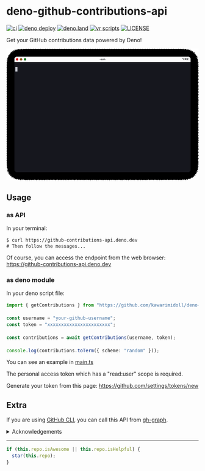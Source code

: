 # deno-github-contributions-api

[![ci](https://github.com/kawarimidoll/deno-github-contributions-api/workflows/ci/badge.svg)](.github/workflows/ci.yml)
[![deno deploy](https://img.shields.io/badge/deno-deploy-blue?logo=deno)](https://github-contributions-api.deno.dev)
[![deno.land](https://img.shields.io/badge/deno-%5E1.13.0-green?logo=deno)](https://deno.land)
[![vr scripts](https://badges.velociraptor.run/flat.svg)](https://velociraptor.run)
[![LICENSE](https://img.shields.io/badge/license-MIT-brightgreen)](LICENSE)

Get your GitHub contributions data powered by Deno!

![gif](resources/t-rec.gif)

## Usage

### as API

In your terminal:

```
$ curl https://github-contributions-api.deno.dev
# Then follow the messages...
```

Of course, you can access the endpoint from the web browser:
https://github-contributions-api.deno.dev

### as deno module

In your deno script file:

```ts
import { getContributions } from "https://github.com/kawarimidoll/deno-github-contributions-api/raw/main/mod.ts";

const username = "your-github-username";
const token = "xxxxxxxxxxxxxxxxxxxxxxx";

const contributions = await getContributions(username, token);

console.log(contributions.toTerm({ scheme: "random" }));
```

You can see an example in
[main.ts](https://github.com/kawarimidoll/deno-github-contributions-api/blob/main/main.ts)

The personal access token which has a "read:user" scope is required.

Generate your token from this page: https://github.com/settings/tokens/new

## Extra

If you are using [GitHub CLI](https://github.com/cli/cli), you can call this API
from [gh-graph](https://github.com/kawarimidoll/gh-graph).

<details>
  <summary>Acknowledgements</summary>
  <a href="https://twitter.com/deno_land/status/1420387162206478340">
    <img src="resources/tweet.webp" alt="tweet">
  </a>
</details>

<!-- ## TODO               -->
<!-- - add more tests      -->
<!-- - add Month/Day names -->

---

```ts
if (this.repo.isAwesome || this.repo.isHelpful) {
  star(this.repo);
}
```

<!-- this part is inspired by https://github.com/bhumijgupta/Deno-news-cli -->
